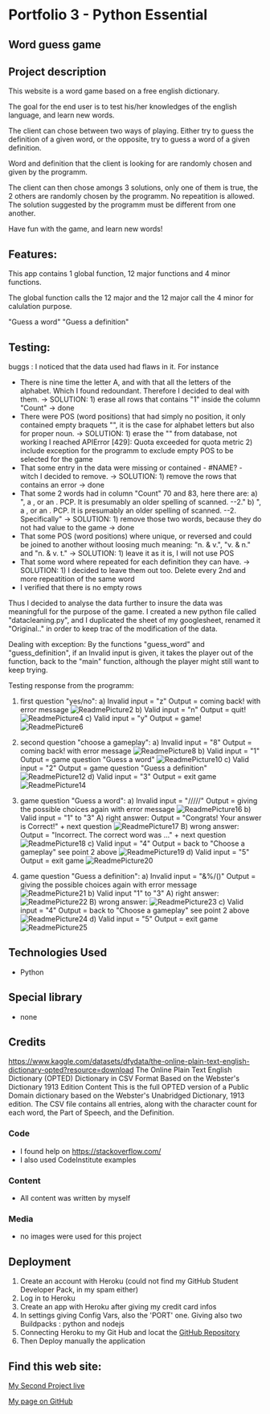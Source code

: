 # Portfolio 3 - Python Essential

## Word guess game

## Project description

This website is a word game based on a free english dictionary. 

The goal for the end user is to test his/her knowledges of the english language, and learn new words.

The client can chose between two ways of playing. Either try to guess the definition of a given word, or the opposite, try to guess a word of a given definition.

Word and definition that the client is looking for are randomly chosen and given by the programm.

The client can then chose amongs 3 solutions, only one of them is true, the 2 others are randomly chosen by the programm. No repeatition is allowed. The solution suggested by the programm must be different from one another.

Have fun with the game, and learn new words!


## Features:

This app contains 1 global function, 12 major functions and 4 minor functions.

The global function calls the 12 major and the 12 major call the 4 minor for calulation purpose.

"Guess a word"
"Guess a definition"

## Testing:
buggs : 
I noticed that the data used had flaws in it. For instance 
- There is nine time the letter A, and with that all the letters of the alphabet. Which I found redoundant. Therefore I decided to deal with them.
    -> SOLUTION:
            1) erase all rows that contains "1" inside the column "Count" -> done
- There were POS (word positions) that had simply no position, it only contained empty braquets "", it is the case for alphabet letters but also for proper noun.
    -> SOLUTION: 
            1) erase the "" from database, not working I reached APIError [429]: Quota exceeded for quota metric
            2) include exception for the programm to exclude empty POS to be selected for the game
- That some entry in the data were missing or contained - #NAME? - witch I decided to remove.
    -> SOLUTION:
            1) remove the rows that contains an error -> done
- That some 2 words had in column "Count" 70 and 83, here there are: 
            a) ", a , or an . PCP. It is presumably an older spelling of scanned. --2."
            b) ", a , or an . PCP. It is presumably an older spelling of scanned. --2. Specifically"
    -> SOLUTION:
            1) remove those two words, because they do not had value to the game -> done
- That some POS (word positions) where unique, or reversed and could be joined to another without loosing much meaning: "n. & v.", "v. & n." and "n. & v. t."
    -> SOLUTION:
            1) leave it as it is, I will not use POS
- That some word where repeated for each definition they can have. 
    -> SOLUTION: 
            1) I decided to leave them out too. Delete every 2nd and more repeatition of the same word
- I verified that there is no empty rows

Thus I decided to analyse the data further to insure the data was meaningfull for the purpose of the game. I created a new python file called "datacleaning.py", and I duplicated the sheet of my googlesheet, renamed it "Original.." in order to keep trac of the modification of the data.

Dealing with exception:
By the functions "guess_word" and "guess_definition", if an Invalid input is given, it takes the player out of the function, back to the "main" function, although the player might still want to keep trying.


Testing response from the programm:
1) first question "yes/no":
        a)      Invalid input = "z"
                Output = coming back! with error message
                <img src="Readmepics/Printscreen_2.jpg" alt="ReadmePicture2">
        b)      Valid input = "n"
                Output = quit!
                <img src="Readmepics/Printscreen_4.jpg" alt="ReadmePicture4">
        c)      Valid input = "y"
                Output = game!
                <img src="Readmepics/Printscreen_6.jpg" alt="ReadmePicture6">

2) second question "choose a gameplay":
        a)      Invalid input = "8"
                Output = coming back! with error message
                <img src="Readmepics/Printscreen_8.jpg" alt="ReadmePicture8">
        b)      Valid input = "1"
                Output = game question "Guess a word"
                <img src="Readmepics/Printscreen_10.jpg" alt="ReadmePicture10">
        c)      Valid input = "2"
                Output = game question "Guess a definition"
                <img src="Readmepics/Printscreen_12.jpg" alt="ReadmePicture12">
        d)      Valid input = "3"
                Output = exit game
                <img src="Readmepics/Printscreen_14.jpg" alt="ReadmePicture14">

3) game question "Guess a word":
        a)      Invalid input = "/////"
                Output = giving the possible choices again with error message
                <img src="Readmepics/Printscreen_16.jpg" alt="ReadmePicture16">
        b)      Valid input = "1" to "3"
                A) right answer:
                        Output = "Congrats! Your answer is Correct!" + next question
                        <img src="Readmepics/Printscreen_17.jpg" alt="ReadmePicture17">
                B) wrong answer:
                        Output = "Incorrect. The correct word was ..." + next question
                        <img src="Readmepics/Printscreen_18.jpg" alt="ReadmePicture18">
        c)      Valid input = "4"
                Output = back to "Choose a gameplay" see point 2 above
                <img src="Readmepics/Printscreen_19.jpg" alt="ReadmePicture19">
        d)      Valid input = "5"
                Output = exit game
                <img src="Readmepics/Printscreen_20.jpg" alt="ReadmePicture20">

4) game question "Guess a definition":
        a)      Invalid input = "&%/()"
                Output = giving the possible choices again with error message
                <img src="Readmepics/Printscreen_21.jpg" alt="ReadmePicture21">
        b)      Valid input "1" to "3"
                A) right answer:
                        <img src="Readmepics/Printscreen_22.jpg" alt="ReadmePicture22"> 
                B) wrong answer:
                        <img src="Readmepics/Printscreen_23.jpg" alt="ReadmePicture23"> 
        c)      Valid input = "4"
                Output = back to "Choose a gameplay" see point 2 above
                <img src="Readmepics/Printscreen_24.jpg" alt="ReadmePicture24"> 
        d)      Valid input = "5"
                Output = exit game
                <img src="Readmepics/Printscreen_25.jpg" alt="ReadmePicture25"> 
                        




## Technologies Used

- Python

## Special library

- none

## Credits
https://www.kaggle.com/datasets/dfydata/the-online-plain-text-english-dictionary-opted?resource=download
The Online Plain Text English Dictionary (OPTED)
Dictionary in CSV Format Based on the Webster's Dictionary 1913 Edition
Content
This is the full OPTED version of a Public Domain dictionary based on the Webster's Unabridged Dictionary, 1913 edition. The CSV file contains all entries, along with the character count for each word, the Part of Speech, and the Definition.

### Code

- I found help on <https://stackoverflow.com/>
- I also used CodeInstitute examples

### Content

- All content was written by myself

### Media

- no images were used for this project

## Deployment

1. Create an account with Heroku (could not find my GitHub Student Developer Pack, in my spam either)
2. Log in to Heroku
3. Create an app with Heroku after giving my credit card infos
4. In settings giving Config Vars, also the 'PORT' one. Giving also two Buildpacks : python and nodejs
5. Connecting Heroku to my Git Hub and locat the [GitHub Repository](https://github.com/Cyril-CRGB/Portfolio3_Python_Essentials.git)
6. Then Deploy manually the application

## Find this web site:

[My Second Project live](https://portfolio3-python-essentials-d35a77840b91.herokuapp.com/)

[My page on GitHub](https://github.com/Cyril-CRGB/Portfolio3_Python_Essentials.git)